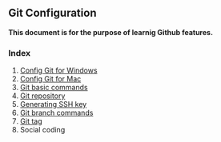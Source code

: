 ## Git Configuration

**This document is for the purpose of learnig Github features.**


### Index
1. [Config Git for Windows](config-git-for-windows.md)
2. [Config Git for Mac](config-git-for-mac.md)
3. [Git basic commands](git-basic-commands.md)
4. [Git repository](git-repository.md)
5. [Generating SSH key](generating-ssh-key.md)
6. [Git branch commands](git-branch-commands.md)
7. [Git tag](git-tag.md)
8. Social coding 

